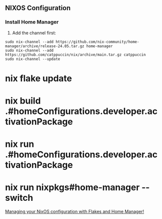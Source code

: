 ## NIXOS Configuration

### Install Home Manager

1. Add the channel first:

```
sudo nix-channel --add https://github.com/nix-community/home-manager/archive/release-24.05.tar.gz home-manager
sudo nix-channel --add https://github.com/catppuccin/nix/archive/main.tar.gz catppuccin
sudo nix-channel --update

```

# nix flake update
# nix build .#homeConfigurations.developer.activationPackage
# nix run .#homeConfigurations.developer.activationPackage
# nix run nixpkgs#home-manager -- switch

[Managing your NixOS configuration with Flakes and Home Manager!](https://josiahalenbrown.substack.com/p/managing-your-nixos-configuration)